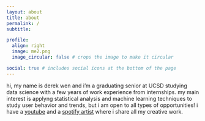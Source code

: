 ```yaml
---
layout: about
title: about
permalink: /
subtitle: 

profile:
  align: right
  image: me2.png
  image_circular: false # crops the image to make it circular

social: true # includes social icons at the bottom of the page
---
```


hi, my name is derek wen and i’m a graduating senior at UCSD studying data science with a few years of work experience from internships. my main interest is applyng statistical analysis and machine learning techniques to study user behavior and trends, but i am open to all types of opportunities! i have a [youtube](https://www.youtube.com/@Airikan) and a [spotify artist](https://open.spotify.com/artist/59jdx1Kv1BDDITZndG0eMj?si=H44z-GstR1O2fLveLm89Tw) where i share all my creative work.
